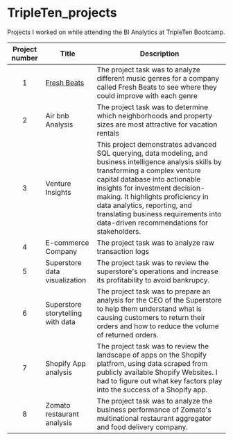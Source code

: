 # TripleTen_projects
Projects I worked on while attending the BI Analytics at TripleTen Bootcamp.

| Project number | Title | Description |
| :-----------: | ----------- |----------- |
| 1 | [Fresh Beats](https://github.com/hullingerjeff4/Data_projects_TripleTen/tree/main/Fresh_beats) | The project task was to analyze different music genres for a company called Fresh Beats to see where they could improve with each genre |
| 2 | Air bnb Analysis| The project task was to determine which neighborhoods and property sizes are most attractive for vacation rentals |
| 3 | Venture Insights | This project demonstrates advanced SQL querying, data modeling, and business intelligence analysis skills by transforming a complex venture capital database into actionable insights for investment decision-making. It highlights proficiency in data analytics, reporting, and translating business requirements into data-driven recommendations for stakeholders.
| 4 | E-commerce Company | The project task was to analyze raw transaction logs |
| 5 | Superstore data visualization | The project task was to review the superstore's operations and increase its profitability to avoid bankrupcy.  
| 6 | Superstore storytelling with data | The project task was to prepare an analysis for the CEO of the Superstore to help them understand what is causing customers to return their orders and how to reduce the volume of returned orders.  
| 7 | Shopify App analysis | The project task was to review the landscape of apps on the Shopify platfrom, using data scraped from publicly available Shopify Websites.  I had to figure out what key factors play into the success of a Shopify app.  
| 8 | Zomato restaurant analysis | The project task was to analyze  the business performance of Zomato's multinational restaurant aggregator and food delivery company.  
